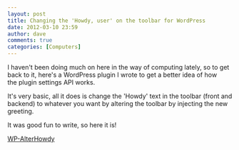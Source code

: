 ```yaml
---
layout: post
title: Changing the 'Howdy, user' on the toolbar for WordPress
date: 2012-03-10 23:59
author: dave
comments: true
categories: [Computers]
---
```

I haven't been doing much on here in the way of computing lately, so to get back to it, here's a WordPress plugin I wrote to get a better idea of how the plugin settings API works.

It's very basic, all it does is change the 'Howdy' text in the toolbar (front and backend) to whatever you want by altering the toolbar by injecting the new greeting.

It was good fun to write, so here it is!

<a href="http://tookitaway.co.uk/wp-content/uploads/2012/03/wp-alterhowdy.zip">WP-AlterHowdy</a>
